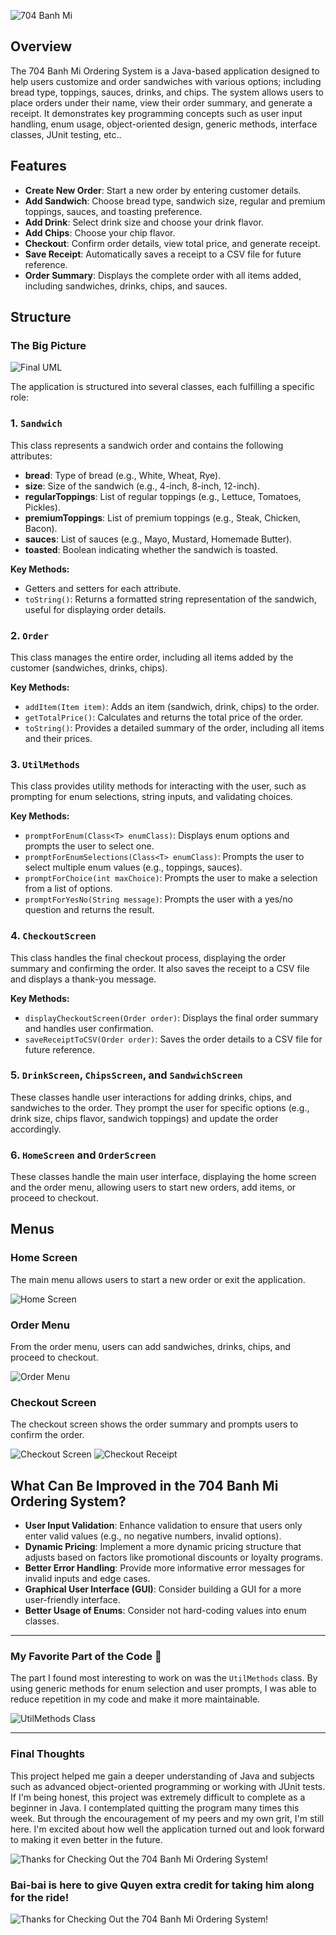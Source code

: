 
![704 Banh Mi](src/main/resources/Images/704-Banh-Mi.png)

## Overview

The 704 Banh Mi Ordering System is a Java-based application designed to help users customize and order sandwiches with various options; including bread type, toppings, sauces, drinks, and chips. The system allows users to place orders under their name, view their order summary, and generate a receipt. It demonstrates key programming concepts such as user input handling, enum usage, object-oriented design, generic methods, interface classes, JUnit testing, etc..

## Features

- **Create New Order**: Start a new order by entering customer details.
- **Add Sandwich**: Choose bread type, sandwich size, regular and premium toppings, sauces, and toasting preference.
- **Add Drink**: Select drink size and choose your drink flavor.
- **Add Chips**: Choose your chip flavor.
- **Checkout**: Confirm order details, view total price, and generate receipt.
- **Save Receipt**: Automatically saves a receipt to a CSV file for future reference.
- **Order Summary**: Displays the complete order with all items added, including sandwiches, drinks, chips, and sauces.

## Structure

### The Big Picture 

![Final UML](src/main/resources/Images/Banh-Mi-UML.png)

The application is structured into several classes, each fulfilling a specific role:

### 1. `Sandwich`
This class represents a sandwich order and contains the following attributes:
- **bread**: Type of bread (e.g., White, Wheat, Rye).
- **size**: Size of the sandwich (e.g., 4-inch, 8-inch, 12-inch).
- **regularToppings**: List of regular toppings (e.g., Lettuce, Tomatoes, Pickles).
- **premiumToppings**: List of premium toppings (e.g., Steak, Chicken, Bacon).
- **sauces**: List of sauces (e.g., Mayo, Mustard, Homemade Butter).
- **toasted**: Boolean indicating whether the sandwich is toasted.

**Key Methods:**
- Getters and setters for each attribute.
- `toString()`: Returns a formatted string representation of the sandwich, useful for displaying order details.

### 2. `Order`
This class manages the entire order, including all items added by the customer (sandwiches, drinks, chips).

**Key Methods:**
- `addItem(Item item)`: Adds an item (sandwich, drink, chips) to the order.
- `getTotalPrice()`: Calculates and returns the total price of the order.
- `toString()`: Provides a detailed summary of the order, including all items and their prices.

### 3. `UtilMethods`
This class provides utility methods for interacting with the user, such as prompting for enum selections, string inputs, and validating choices.

**Key Methods:**
- `promptForEnum(Class<T> enumClass)`: Displays enum options and prompts the user to select one.
- `promptForEnumSelections(Class<T> enumClass)`: Prompts the user to select multiple enum values (e.g., toppings, sauces).
- `promptForChoice(int maxChoice)`: Prompts the user to make a selection from a list of options.
- `promptForYesNo(String message)`: Prompts the user with a yes/no question and returns the result.

### 4. `CheckoutScreen`
This class handles the final checkout process, displaying the order summary and confirming the order. It also saves the receipt to a CSV file and displays a thank-you message.

**Key Methods:**
- `displayCheckoutScreen(Order order)`: Displays the final order summary and handles user confirmation.
- `saveReceiptToCSV(Order order)`: Saves the order details to a CSV file for future reference.

### 5. `DrinkScreen`, `ChipsScreen`, and `SandwichScreen`
These classes handle user interactions for adding drinks, chips, and sandwiches to the order. They prompt the user for specific options (e.g., drink size, chips flavor, sandwich toppings) and update the order accordingly.

### 6. `HomeScreen` and `OrderScreen`
These classes handle the main user interface, displaying the home screen and the order menu, allowing users to start new orders, add items, or proceed to checkout.

## Menus

### Home Screen
The main menu allows users to start a new order or exit the application.

![Home Screen](src/main/resources/Images/HomeScreen.png)

### Order Menu
From the order menu, users can add sandwiches, drinks, chips, and proceed to checkout.

![Order Menu](src/main/resources/Images/OrderScreen.png)

### Checkout Screen
The checkout screen shows the order summary and prompts users to confirm the order.

![Checkout Screen](src/main/resources/Images/checkoutscreen.png)
![Checkout Receipt](src/main/resources/Images/checkoutreceipt.png)

## What Can Be Improved in the 704 Banh Mi Ordering System?

- **User Input Validation**: Enhance validation to ensure that users only enter valid values (e.g., no negative numbers, invalid options).
- **Dynamic Pricing**: Implement a more dynamic pricing structure that adjusts based on factors like promotional discounts or loyalty programs.
- **Better Error Handling**: Provide more informative error messages for invalid inputs and edge cases.
- **Graphical User Interface (GUI)**: Consider building a GUI for a more user-friendly interface.
- **Better Usage of Enums**: Consider not hard-coding values into enum classes.

---

### My Favorite Part of the Code 💖

The part I found most interesting to work on was the `UtilMethods` class. By using generic methods for enum selection and user prompts, I was able to reduce repetition in my code and make it more maintainable.

![UtilMethods Class](src/main/resources/Images/utilitygenerics.png)

---

### Final Thoughts

This project helped me gain a deeper understanding of Java and subjects such as advanced object-oriented programming or working with JUnit tests. If I'm being honest, this project was extremely difficult to complete as a beginner in Java. I contemplated quitting the program many times this week. But through the encouragement of my peers and my own grit, I'm still here. I'm excited about how well the application turned out and look forward to making it even better in the future.

![Thanks for Checking Out the 704 Banh Mi Ordering System!](src/main/resources/Images/704-Bai.png)

### Bai-bai is here to give Quyen extra credit for taking him along for the ride! 


![Thanks for Checking Out the 704 Banh Mi Ordering System!](src/main/resources/Images/BaiBai_IsItMorningAlready.jpeg)